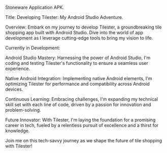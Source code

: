 Stoneware Application APK.

Title: Developing Tilester: My Android Studio Adventure.

Overview: Embark on my journey to develop Tilester, a groundbreaking tile shopping app built with Android Studio. Dive into the world of app development as I leverage cutting-edge tools to bring my vision to life.

Currently in Development:

Android Studio Mastery: Harnessing the power of Android Studio, I'm coding and testing Tilester's functionality to ensure a seamless user experience.

Native Android Integration: Implementing native Android elements, I'm optimizing Tilester for performance and compatibility across Android devices.

Continuous Learning: Embracing challenges, I'm expanding my technical skill set with each line of code, driven by a passion for innovation and problem-solving.

Future Innovator: With Tilester, I'm laying the foundation for a promising career in tech, fueled by a relentless pursuit of excellence and a thirst for knowledge.

Join me on this tech-savvy journey as we shape the future of tile shopping with Tilester!
